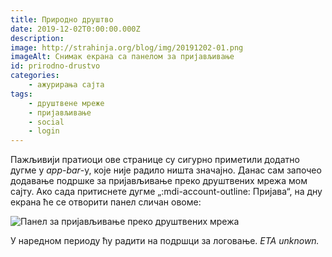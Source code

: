 ```yaml
---
title: Природно друштво
date: 2019-12-02T0:00:00.000Z
description:
image: http://strahinja.org/blog/img/20191202-01.png
imageAlt: Снимак екрана са панелом за пријављивање
id: prirodno-drustvo 
categories:
    - ажурирања сајта
tags:
    - друштвене мреже
    - пријављивање
    - social
    - login
---
```


Пажљивији пратиоци ове странице су сигурно приметили додатно дугме у
_app-bar_-у, које није радило ништа значајно. Данас сам започео додавање подршке
за пријављивање преко друштвених мрежа мом сајту. Ако сада притиснете дугме 
„:mdi-account-outline: Пријава“, на дну екрана ће се отворити панел сличан
овоме:

![Панел за пријављивање преко друштвених мрежа](/blog/img/20191202-01.png)

У наредном периоду ћу радити на подршци за логовање. _ETA unknown._

